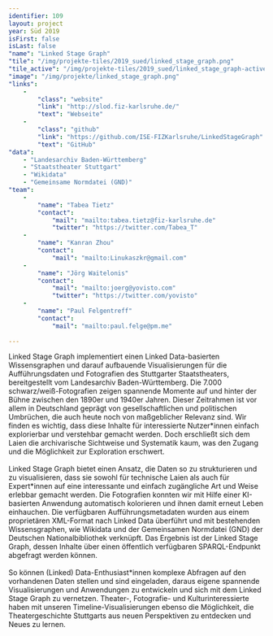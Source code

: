```yaml
---
identifier: 109
layout: project
year: Süd 2019
isFirst: false
isLast: false
"name": "Linked Stage Graph"
"tile": "/img/projekte-tiles/2019_sued/linked_stage_graph.png"
"tile_active": "/img/projekte-tiles/2019_sued/linked_stage_graph-active.png"
"image": "/img/projekte/linked_stage_graph.png"
"links":
    -
        "class": "website"
        "link": "http://slod.fiz-karlsruhe.de/"
        "text": "Webseite"
    -
        "class": "github"
        "link": "https://github.com/ISE-FIZKarlsruhe/LinkedStageGraph"
        "text": "GitHub"
"data":
    - "Landesarchiv Baden-Württemberg"
    - "Staatstheater Stuttgart"
    - "Wikidata"
    - "Gemeinsame Normdatei (GND)"
"team":
    -
        "name": "Tabea Tietz"
        "contact":
            "mail": "mailto:tabea.tietz@fiz-karlsruhe.de"
            "twitter": "https://twitter.com/Tabea_T"
    -
        "name": "Kanran Zhou"
        "contact":
            "mail": "mailto:Linukaszkr@gmail.com"
    -
        "name": "Jörg Waitelonis"
        "contact":
            "mail": "mailto:joerg@yovisto.com"
            "twitter": "https://twitter.com/yovisto"
    -
        "name": "Paul Felgentreff"
        "contact":
            "mail": "mailto:paul.felge@pm.me"
           
---
```

Linked Stage Graph implementiert einen Linked Data-basierten Wissensgraphen und darauf aufbauende Visualisierungen für die Aufführungsdaten und Fotografien des Stuttgarter Staatstheaters, bereitgestellt vom Landesarchiv Baden-Württemberg. Die 7.000 schwarz/weiß-Fotografien zeigen spannende Momente auf und hinter der Bühne zwischen den 1890er und 1940er Jahren. Dieser Zeitrahmen ist vor allem in Deutschland geprägt von gesellschaftlichen und politischen Umbrüchen, die auch heute noch von maßgeblicher Relevanz sind. Wir finden es wichtig, dass diese Inhalte für interessierte Nutzer\*innen einfach explorierbar und verstehbar gemacht werden. Doch erschließt sich dem Laien die archivarische Sichtweise und Systematik kaum, was den Zugang und die Möglichkeit zur Exploration erschwert.
<br/><br/>
Linked Stage Graph bietet einen Ansatz, die Daten so zu strukturieren und zu visualisieren, dass sie sowohl für technische Laien als auch für Expert\*innen auf eine interessante und einfach zugängliche Art und Weise erlebbar gemacht werden. Die Fotografien konnten wir mit Hilfe einer KI-basierten Anwendung automatisch kolorieren und ihnen damit erneut Leben einhauchen. Die verfügbaren Aufführungsmetadaten wurden aus einem proprietären XML-Format nach Linked Data überführt und mit bestehenden Wissensgraphen, wie Wikidata und der Gemeinsamen Normdatei (GND) der Deutschen Nationalbibliothek verknüpft. Das Ergebnis ist der Linked Stage Graph, dessen Inhalte über einen öffentlich verfügbaren SPARQL-Endpunkt abgefragt werden können.
<br/><br/>
So können (Linked) Data-Enthusiast\*innen komplexe Abfragen auf den vorhandenen Daten stellen und sind eingeladen, daraus eigene spannende Visualisierungen und Anwendungen zu entwickeln und sich mit dem Linked Stage Graph zu vernetzen. Theater-, Fotografie- und Kulturinteressierte haben mit unseren Timeline-Visualisierungen ebenso die Möglichkeit, die Theatergeschichte Stuttgarts aus neuen Perspektiven zu entdecken und Neues zu lernen.